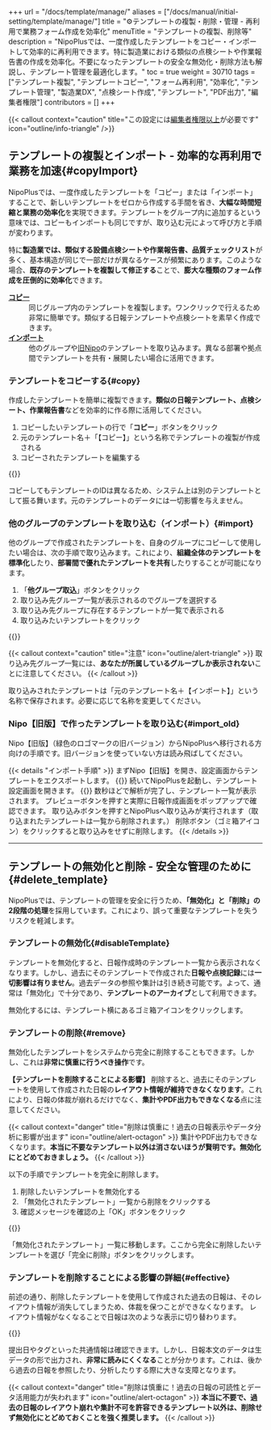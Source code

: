 +++
url = "/docs/template/manage/"
aliases = ["/docs/manual/initial-setting/template/manage/"]
title = "⚙テンプレートの複製・削除・管理 - 再利用で業務フォーム作成を効率化"
menuTitle = "テンプレートの複製、削除等"
description = "NipoPlusでは、一度作成したテンプレートをコピー・インポートして効率的に再利用できます。特に製造業における類似の点検シートや作業報告書の作成を効率化。不要になったテンプレートの安全な無効化・削除方法も解説し、テンプレート管理を最適化します。"
toc = true
weight = 30710
tags = ["テンプレート複製", "テンプレートコピー", "フォーム再利用", "効率化", "テンプレート管理", "製造業DX", "点検シート作成", "テンプレート", "PDF出力", "編集者権限"]
contributors = []
+++

{{< callout context="caution" title="この設定には[編集者権限以上](/docs/setup/staff-global/rank/#manager)が必要です" icon="outline/info-triangle" />}}

## テンプレートの複製とインポート - 効率的な再利用で業務を加速{#copyImport}

NipoPlusでは、一度作成したテンプレートを「コピー」または「インポート」することで、新しいテンプレートをゼロから作成する手間を省き、**大幅な時間短縮と業務の効率化**を実現できます。テンプレートをグループ内に追加するという意味では、コピーもインポートも同じですが、取り込む元によって呼び方と手順が変わります。

特に**製造業では、類似する設備点検シートや作業報告書、品質チェックリスト**が多く、基本構造が同じで一部だけが異なるケースが頻繁にあります。このような場合、**既存のテンプレートを複製して修正する**ことで、**膨大な種類のフォーム作成を圧倒的に効率化**できます。

<dl class="basic">
<dt><a href="#copy"><strong>コピー</strong></a></dt>
<dd>同じグループ内のテンプレートを複製します。ワンクリックで行えるため非常に簡単です。類似する日報テンプレートや点検シートを素早く作成できます。</dd>
<dt><a href="#import"><strong>インポート</strong></a></dt>
<dd>他のグループや<a href="/legacy/about/diff/">旧Nipo</a>のテンプレートを取り込みます。異なる部署や拠点間でテンプレートを共有・展開したい場合に活用できます。</dd>
</dl>

### テンプレートをコピーする{#copy}

作成したテンプレートを簡単に複製できます。**類似の日報テンプレート、点検シート、作業報告書**などを効率的に作る際に活用してください。

1.  コピーしたいテンプレートの行で「<strong>コピー</strong>」ボタンをクリック
1.  元のテンプレート名＋「【コピー】」という名称でテンプレートの複製が作成される
1.  コピーされたテンプレートを編集する

{{<icatch filename="img/copy" msg="コピーしたい日報テンプレートや点検シートの行で「コピー」ボタンをクリックします。類似フォームの作成が劇的に速くなります" alice="here">}}

コピーしてもテンプレートのIDは異なるため、システム上は別のテンプレートとして振る舞います。元のテンプレートのデータには一切影響を与えません。

### 他のグループのテンプレートを取り込む（インポート）{#import}

他のグループで作成されたテンプレートを、自身のグループにコピーして使用したい場合は、次の手順で取り込みます。これにより、**組織全体のテンプレートを標準化**したり、**部署間で優れたテンプレートを共有**したりすることが可能になります。

1.  「<strong>他グループ取込</strong>」ボタンをクリック
1.  取り込み先グループ一覧が表示されるのでグループを選択する
1.  取り込み先グループに存在するテンプレートが一覧で表示される
1.  取り込みたいテンプレートをクリック

{{<icatch filename="img/import" msg="他グループで作成された日報や点検シートのテンプレートを取り込めば、ゼロから作る手間が省け、組織全体の業務効率が向上します" alice="book">}}

{{< callout context="caution" title="注意" icon="outline/alert-triangle" >}}
取り込み先グループ一覧には、<strong>あなたが所属しているグループしか表示されない</strong>ことに注意してください。
{{< /callout >}}

取り込みされたテンプレートは「元のテンプレート名＋【インポート】」という名称で保存されます。必要に応じて名称を変更してください。

### Nipo【旧版】で作ったテンプレートを取り込む{#import_old}

Nipo【旧版】（緑色のロゴマークの旧バージョン）からNipoPlusへ移行される方向けの手順です。旧バージョンを使っていない方は読み飛ばしてください。

{{< details "インポート手順" >}}
まずNipo【旧版】を開き、設定画面からテンプレートをエクスポートします。
{{<iTablet filename="img/legacyTemplate-export" msg="旧バージョンのNipoからテンプレートをエクスポートする操作です" alice="here">}}
続いてNipoPlusを起動し、テンプレート設定画面を開きます。
{{<iTablet filename="img/legacyTemplate-import" msg="旧NipoのテンプレートをNipoPlusへインポートします。スムーズな移行をサポートします" alice="here">}}
数秒ほどで解析が完了し、テンプレート一覧が表示されます。
プレビューボタンを押すと実際に日報作成画面をポップアップで確認できます。
取り込みボタンを押すとNipoPlusへ取り込みが実行されます（取り込まれたテンプレートは一覧から削除されます。）
削除ボタン（ゴミ箱アイコン）をクリックすると取り込みをせずに削除します。
{{< /details >}}

---

## テンプレートの無効化と削除 - 安全な管理のために{#delete_template}

NipoPlusでは、テンプレートの管理を安全に行うため、<strong>「無効化」と「削除」の2段階の処理</strong>を採用しています。これにより、誤って重要なテンプレートを失うリスクを軽減します。

### テンプレートの無効化{#disableTemplate}

テンプレートを無効化すると、日報作成時のテンプレート一覧から表示されなくなります。しかし、過去にそのテンプレートで作成された**日報や点検記録**には**一切影響は有りません**。過去データの参照や集計は引き続き可能です。よって、通常は「無効化」で十分であり、**テンプレートのアーカイブ**として利用できます。

無効化するには、テンプレート横にあるゴミ箱アイコンをクリックします。

### テンプレートの削除{#remove}

無効化したテンプレートをシステムから完全に削除することもできます。しかし、これは**非常に慎重に行うべき操作**です。

**【テンプレートを削除することによる影響】**
削除すると、過去にそのテンプレートを使用して作成された日報の**レイアウト情報が維持できなくなります**。これにより、日報の体裁が崩れるだけでなく、<strong>集計やPDF出力もできなくなる</strong>点に注意してください。

{{< callout context="danger" title="削除は慎重に！過去の日報表示やデータ分析に影響が出ます" icon="outline/alert-octagon" >}}
集計やPDF出力もできなくなります。<strong>本当に不要なテンプレート以外は消さないほうが賢明です。無効化にとどめておきましょう。</strong>
{{< /callout >}}

以下の手順でテンプレートを完全に削除します。

1.  削除したいテンプレートを無効化する
1.  「無効化されたテンプレート」一覧から削除をクリックする
1.  確認メッセージを確認の上「OK」ボタンをクリック

{{<icatch filename="img/disable-template" msg="テンプレートを完全に削除するには、まず無効化し、その後「無効化されたテンプレート」一覧から削除という２段階の処理を行います" alice="ok">}}

「無効化されたテンプレート」一覧に移動します。ここから完全に削除したいテンプレートを選び「完全に削除」ボタンをクリックします。

### テンプレートを削除することによる影響の詳細{#effective}

前述の通り、削除したテンプレートを使用して作成された過去の日報は、そのレイアウト情報が消失してしまうため、体裁を保つことができなくなります。
レイアウト情報がなくなることで日報は次のような表示に切り替わります。

{{<icatch filename="img/report-raw-data" msg="テンプレートが削除されると、過去の日報は項目名が消失し、生データ表示になります。暗号のように読みにくくなるためご注意ください。私（ヘルプキャラクター）が邪魔な時は×ボタンで消してね▶" alice="question">}}

提出日やタグといった共通情報は確認できます。しかし、日報本文のデータは生データの形で出力され、**非常に読みにくくなる**ことが分かります。これは、後から過去の日報を参照したり、分析したりする際に大きな支障となります。

{{< callout context="danger" title="削除は慎重に！過去の日報の可読性とデータ活用能力が失われます" icon="outline/alert-octagon" >}}
<strong>本当に不要で、過去の日報のレイアウト崩れや集計不可を許容できるテンプレート以外は、削除せず無効化にとどめておくことを強く推奨します。</strong>
{{< /callout >}}
